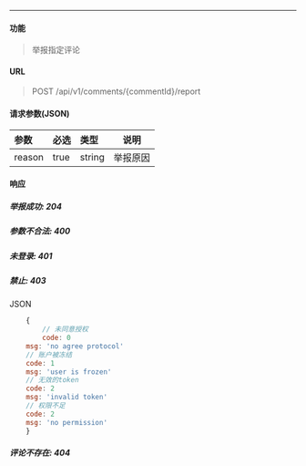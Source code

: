 -----------

#### 功能

> 举报指定评论

#### URL

> POST /api/v1/comments/{commentId}/report

#### 请求参数(JSON)

|参数|必选|类型|说明|
|:----- |:-------|:-----|----- |
|reason |true |string| 举报原因|

#### 响应
##### 举报成功: 204
##### 参数不合法: 400
##### 未登录: 401
##### 禁止: 403
JSON
```js
	{
		// 未同意授权
		code: 0
    msg: 'no agree protocol'
    // 账户被冻结
    code: 1
    msg: 'user is frozen'
    // 无效的token
    code: 2
    msg: 'invalid token'
    // 权限不足
    code: 2
    msg: 'no permission'
	}
```
##### 评论不存在: 404
